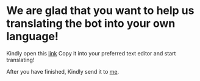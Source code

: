 # We are glad that you want to help us translating the bot into your own language!


Kindly open this [link](https://raw.githubusercontent.com/peaktogoo/Akito_Playground/akito/English.py)
Copy it into your preferred text editor and start translating!

After you have finished, Kindly send it to [me](https://t.me/Magnesium_xd).
